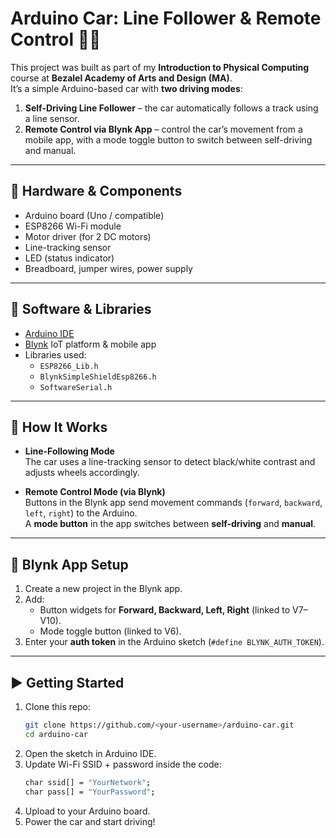 # Arduino Car: Line Follower & Remote Control 🚗✨

This project was built as part of my **Introduction to Physical Computing** course at **Bezalel Academy of Arts and Design (MA)**.  
It’s a simple Arduino-based car with **two driving modes**:

1. **Self-Driving Line Follower** – the car automatically follows a track using a line sensor.  
2. **Remote Control via Blynk App** – control the car’s movement from a mobile app, with a mode toggle button to switch between self-driving and manual.

---

## 🔧 Hardware & Components
- Arduino board (Uno / compatible)
- ESP8266 Wi-Fi module
- Motor driver (for 2 DC motors)
- Line-tracking sensor
- LED (status indicator)
- Breadboard, jumper wires, power supply

---

## 📱 Software & Libraries
- [Arduino IDE](https://www.arduino.cc/en/software)
- [Blynk](https://blynk.io/) IoT platform & mobile app
- Libraries used:
  - `ESP8266_Lib.h`
  - `BlynkSimpleShieldEsp8266.h`
  - `SoftwareSerial.h`

---

## 🚀 How It Works
- **Line-Following Mode**  
  The car uses a line-tracking sensor to detect black/white contrast and adjusts wheels accordingly.

- **Remote Control Mode (via Blynk)**  
  Buttons in the Blynk app send movement commands (`forward`, `backward`, `left`, `right`) to the Arduino.  
  A **mode button** in the app switches between **self-driving** and **manual**.

---

## 📲 Blynk App Setup
1. Create a new project in the Blynk app.
2. Add:
   - Button widgets for **Forward, Backward, Left, Right** (linked to V7–V10).
   - Mode toggle button (linked to V6).
3. Enter your **auth token** in the Arduino sketch (`#define BLYNK_AUTH_TOKEN`).

---

## ▶️ Getting Started
1. Clone this repo:
   ```bash
   git clone https://github.com/<your-username>/arduino-car.git
   cd arduino-car
2. Open the sketch in Arduino IDE.
3. Update Wi-Fi SSID + password inside the code:
   ```bash
   char ssid[] = "YourNetwork";
   char pass[] = "YourPassword";
4. Upload to your Arduino board.
5. Power the car and start driving!
